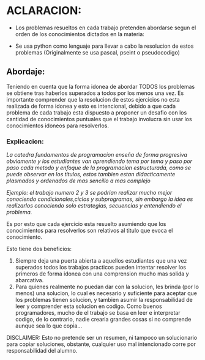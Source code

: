 # ACLARACION: 
* Los problemas resueltos en cada trabajo pretenden abordarse segun el orden de los conocimientos dictados en la materia:

* Se usa python como lenguaje para llevar a cabo la resolucion de estos problemas (Originalmente se usa pascal, pseint o pseudocodigo)


## Abordaje:
Teniendo en cuenta que la forma idonea de abordar TODOS los problemas se obtiene tras haberlos superados a todos por los menos una vez.
Es importante comprender que la resolucion de estos ejercicios no esta realizada de forma idonea y esto es intencional, debido a que cada problema de cada trabajo esta dispuesto a proponer un desafio con los cantidad de conocimientos puntuales que el trabajo involucra sin usar los conocimientos idoneos para resolverlos.

### Explicacion:
*La catedra fundamentos de programacion enseña de forma progresiva obviamente y los estudiantes van aprendiendo tema por tema y paso por paso cada metodo y enfoque de la programacion estructurada, como se puede observar en los titulos, estos tambien estan didacticamente plasmados y ordenados de mas sencillo a mas complejo*

*Ejemplo: el trabajo numero 2 y 3 se podrian realizar mucho mejor conociendo condicionales,ciclos y subprogramas, sin embargo la idea es realizarlos conociendo solo estrategias, secuencias y entendiendo el problema.*

Es por esto que cada ejercicio esta resuelto asumiendo que los conocimientos para resolverlos son relativos al titulo que evoca el conocimiento.

Esto tiene dos beneficios: 
1. Siempre deja una puerta abierta a aquellos estudiantes que una vez superados todos los trabajos practicos pueden intentar resolver los primeros de forma idonea con una comprension mucho mas solida y abarcativa.
2. Para quienes realmente no puedan dar con la solucion, les brinda (por lo menos) una solucion, lo cual es necesario y suficiente para aceptar que los problemas tienen solucion, y tambien asumir la responsabilidad de leer y comprender esta solucion en codigo. Como buenos programadores, mucho de el trabajo se basa en leer e interpretar codigo, de lo contrario, nadie crearia grandes cosas si no comprende aunque sea lo que copia...

DISCLAIMER:
Esto no pretende ser un resumen, ni tampoco un solucionario para copiar soluciones, obstante, cualquier uso mal intencionado corre por responsabilidad del alumno.